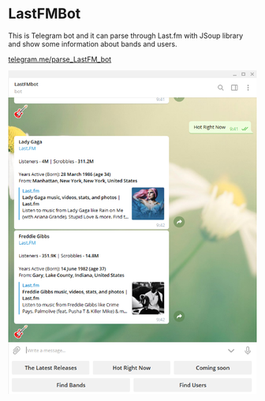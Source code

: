 # LastFMBot

This is Telegram bot and it can parse through Last.fm with JSoup library and show some information about bands and users. 

[telegram.me/parse_LastFM_bot](https://telegram.me/parse_LastFM_bot)

![Image](docs/LastFmBot.png)

